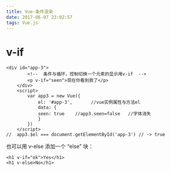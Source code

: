 ```yaml
---
title: Vue-条件渲染
date: 2017-06-07 23:02:57
tags: Vue.js
---
```


# v-if
```
<div id="app-3">
        <!--  条件与循环，控制切换一个元素的显示用v-if  -->
        <p v-if="seen">现在你看到我了</p>
    </div>
    <script>
        var app3 = new Vue({
            el: '#app-3',       //vue实例属性与方法el    
            data: {
            seen: true    //app3.seen=false   //字体消失
            }
        })
    </script>
//  app3.$el === document.getElementById('app-3') // -> true
```
<!-- more -->
也可以用 v-else 添加一个 “else” 块：
```
<h1 v-if="ok">Yes</h1>
<h1 v-else>No</h1>
```

## <template>中v-if条件组
v-if 是一个指令，所以需要将它添加到一个元素上。

但是当我们想切换多个元素时我们就可以把一个 ` <template> ` 元素当做包装元素，并在上面使用 v-if。最终的渲染结果不会包含 ` <template> ` 元素。 示例：
```
<div id="vm-3">
        <template v-if="ok">
            <h1>Title</h1>
            <p>Paragraph 1</p>
            <p>Paragraph 2</p>
        </template>   
    </div>
    <script>
        var vm3 = new Vue({
            el: '#vm-3',       
            data: {   
            ok: true
            }
        })
    </script>
```

# v-else
使用 v-else 指令来表示 v-if 的“else 块”：
```
<div v-if="Math.random() > 0.5">
  Now you see me
</div>
<div v-else>
  Now you don't
</div>
```
**v-else 元素必须紧跟在 v-if 或者 v-else-if 元素的后面**——否则它将不会被识别。

## v-else-if（Vue.js 2.1.0 新增）
v-else-if 即充当 v-if 的“else-if 块”。可以链式地使用多次：
```
<div v-if="type === 'A'">
  A
</div>
<div v-else-if="type === 'B'">
  B
</div>
<div v-else-if="type === 'C'">
  C
</div>
<div v-else>
  Not A/B/C
</div>
```
**v-else-if 必须紧跟在 v-if 或者 v-else-if 元素之后。**

## 用key管理可复用的元素
Vue 会尽可能高效地渲染元素，通常会**复用已有元素**而不是从头开始渲染。
```
<template v-if="loginType === 'username'">
  <label>Username</label>
  <input placeholder="Enter your username">
</template>
<template v-else>
  <label>Email</label>
  <input placeholder="Enter your email address">
</template>
```
登录方式之间的切换：
loginType 将不会清除用户已经输入的内容。
因为两个模版使用了相同的元素，<input> 不会被替换掉——仅仅是替换了它的的 placeholder。

添加一个具有唯一值的 key 属性：来声明“这两个元素是完全独立的——不要复用它们”：
```
<template v-if="loginType === 'username'">
  <label>Username</label>
  <input placeholder="Enter your username" key="username-input">
</template>
<template v-else>
  <label>Email</label>
  <input placeholder="Enter your email address" key="email-input">
</template>
```
每次切换时，输入框都将被重新渲染（即用户输入的内容会被清除掉）。
注意：<label> 元素仍然会被高效地复用，因为它们没有添加 key 属性。

## v-show
v-show 指令：也是用于根据条件展示元素的选项：
` <h1 v-show="ok">Hello!</h1> `
带有 v-show 的元素始终会被渲染并保留在 DOM 中。v-show 是简单地切换元素的 CSS 属性 display 。
注意， v-show 不支持 <template> 语法，也不支持 v-else。

## v-if VS v-show
v-if 是“真正的”条件渲染，因为它会确保在切换过程中条件块内的事件监听器和子组件适当地被销毁和重建。

v-if 也是惰性的：如果在初始渲染时条件为假，则什么也不做——直到条件第一次变为真时，才会开始渲染条件块。

v-show ：不管初始条件是什么，元素总是会被渲染，并且只是简单地基于 CSS 进行切换。

一般来说， v-if 有更高的切换开销，而 v-show 有更高的初始渲染开销。因此，如果需要非常频繁地切换，则使用 v-show 较好；如果在运行时条件不太可能改变，则使用 v-if 较好。

## v-if 与 v-for 一起使用
当 v-if 与 v-for 一起使用时，v-for 具有比 v-if 更高的优先级。
